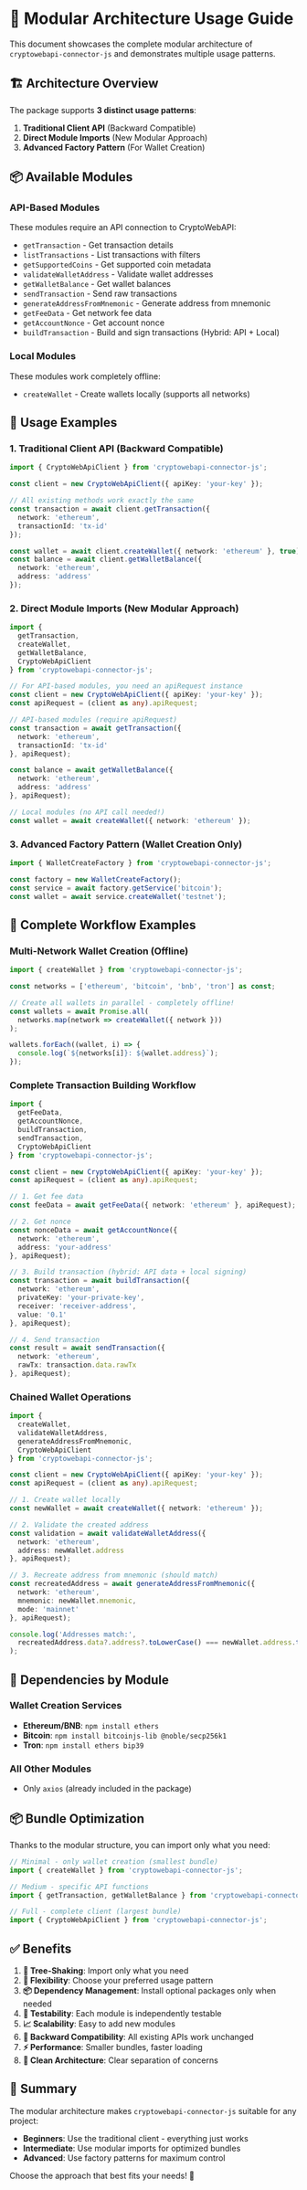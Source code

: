 # 🎯 Modular Architecture Usage Guide

This document showcases the complete modular architecture of `cryptowebapi-connector-js` and demonstrates multiple usage patterns.

## 🏗️ Architecture Overview

The package supports **3 distinct usage patterns**:

1. **Traditional Client API** (Backward Compatible)
2. **Direct Module Imports** (New Modular Approach)
3. **Advanced Factory Pattern** (For Wallet Creation)

## 📦 Available Modules

### API-Based Modules
These modules require an API connection to CryptoWebAPI:

- `getTransaction` - Get transaction details
- `listTransactions` - List transactions with filters
- `getSupportedCoins` - Get supported coin metadata
- `validateWalletAddress` - Validate wallet addresses
- `getWalletBalance` - Get wallet balances
- `sendTransaction` - Send raw transactions
- `generateAddressFromMnemonic` - Generate address from mnemonic
- `getFeeData` - Get network fee data
- `getAccountNonce` - Get account nonce
- `buildTransaction` - Build and sign transactions (Hybrid: API + Local)

### Local Modules
These modules work completely offline:

- `createWallet` - Create wallets locally (supports all networks)

## 🚀 Usage Examples

### 1. Traditional Client API (Backward Compatible)

```typescript
import { CryptoWebApiClient } from 'cryptowebapi-connector-js';

const client = new CryptoWebApiClient({ apiKey: 'your-key' });

// All existing methods work exactly the same
const transaction = await client.getTransaction({ 
  network: 'ethereum', 
  transactionId: 'tx-id' 
});

const wallet = await client.createWallet({ network: 'ethereum' }, true); // local generation
const balance = await client.getWalletBalance({ 
  network: 'ethereum', 
  address: 'address' 
});
```

### 2. Direct Module Imports (New Modular Approach)

```typescript
import { 
  getTransaction,
  createWallet, 
  getWalletBalance,
  CryptoWebApiClient 
} from 'cryptowebapi-connector-js';

// For API-based modules, you need an apiRequest instance
const client = new CryptoWebApiClient({ apiKey: 'your-key' });
const apiRequest = (client as any).apiRequest;

// API-based modules (require apiRequest)
const transaction = await getTransaction({ 
  network: 'ethereum', 
  transactionId: 'tx-id' 
}, apiRequest);

const balance = await getWalletBalance({ 
  network: 'ethereum', 
  address: 'address' 
}, apiRequest);

// Local modules (no API call needed!)
const wallet = await createWallet({ network: 'ethereum' });
```

### 3. Advanced Factory Pattern (Wallet Creation Only)

```typescript
import { WalletCreateFactory } from 'cryptowebapi-connector-js';

const factory = new WalletCreateFactory();
const service = await factory.getService('bitcoin');
const wallet = await service.createWallet('testnet');
```

## 🎯 Complete Workflow Examples

### Multi-Network Wallet Creation (Offline)

```typescript
import { createWallet } from 'cryptowebapi-connector-js';

const networks = ['ethereum', 'bitcoin', 'bnb', 'tron'] as const;

// Create all wallets in parallel - completely offline!
const wallets = await Promise.all(
  networks.map(network => createWallet({ network }))
);

wallets.forEach((wallet, i) => {
  console.log(`${networks[i]}: ${wallet.address}`);
});
```

### Complete Transaction Building Workflow

```typescript
import { 
  getFeeData, 
  getAccountNonce, 
  buildTransaction, 
  sendTransaction,
  CryptoWebApiClient
} from 'cryptowebapi-connector-js';

const client = new CryptoWebApiClient({ apiKey: 'your-key' });
const apiRequest = (client as any).apiRequest;

// 1. Get fee data
const feeData = await getFeeData({ network: 'ethereum' }, apiRequest);

// 2. Get nonce
const nonceData = await getAccountNonce({ 
  network: 'ethereum', 
  address: 'your-address' 
}, apiRequest);

// 3. Build transaction (hybrid: API data + local signing)
const transaction = await buildTransaction({
  network: 'ethereum',
  privateKey: 'your-private-key',
  receiver: 'receiver-address',
  value: '0.1'
}, apiRequest);

// 4. Send transaction
const result = await sendTransaction({
  network: 'ethereum',
  rawTx: transaction.data.rawTx
}, apiRequest);
```

### Chained Wallet Operations

```typescript
import { 
  createWallet, 
  validateWalletAddress, 
  generateAddressFromMnemonic,
  CryptoWebApiClient
} from 'cryptowebapi-connector-js';

const client = new CryptoWebApiClient({ apiKey: 'your-key' });
const apiRequest = (client as any).apiRequest;

// 1. Create wallet locally
const newWallet = await createWallet({ network: 'ethereum' });

// 2. Validate the created address
const validation = await validateWalletAddress({
  network: 'ethereum',
  address: newWallet.address
}, apiRequest);

// 3. Recreate address from mnemonic (should match)
const recreatedAddress = await generateAddressFromMnemonic({
  network: 'ethereum',
  mnemonic: newWallet.mnemonic,
  mode: 'mainnet'
}, apiRequest);

console.log('Addresses match:', 
  recreatedAddress.data?.address?.toLowerCase() === newWallet.address.toLowerCase()
);
```

## 🔧 Dependencies by Module

### Wallet Creation Services
- **Ethereum/BNB**: `npm install ethers`
- **Bitcoin**: `npm install bitcoinjs-lib @noble/secp256k1`
- **Tron**: `npm install ethers bip39`

### All Other Modules
- Only `axios` (already included in the package)

## 📦 Bundle Optimization

Thanks to the modular structure, you can import only what you need:

```typescript
// Minimal - only wallet creation (smallest bundle)
import { createWallet } from 'cryptowebapi-connector-js';

// Medium - specific API functions
import { getTransaction, getWalletBalance } from 'cryptowebapi-connector-js';

// Full - complete client (largest bundle)
import { CryptoWebApiClient } from 'cryptowebapi-connector-js';
```

## ✅ Benefits

1. **🎯 Tree-Shaking**: Import only what you need
2. **🔧 Flexibility**: Choose your preferred usage pattern
3. **📦 Dependency Management**: Install optional packages only when needed
4. **🧪 Testability**: Each module is independently testable
5. **📈 Scalability**: Easy to add new modules
6. **🔄 Backward Compatibility**: All existing APIs work unchanged
7. **⚡ Performance**: Smaller bundles, faster loading
8. **🎨 Clean Architecture**: Clear separation of concerns

## 🎉 Summary

The modular architecture makes `cryptowebapi-connector-js` suitable for any project:

- **Beginners**: Use the traditional client - everything just works
- **Intermediate**: Use modular imports for optimized bundles
- **Advanced**: Use factory patterns for maximum control

Choose the approach that best fits your needs! 🚀
